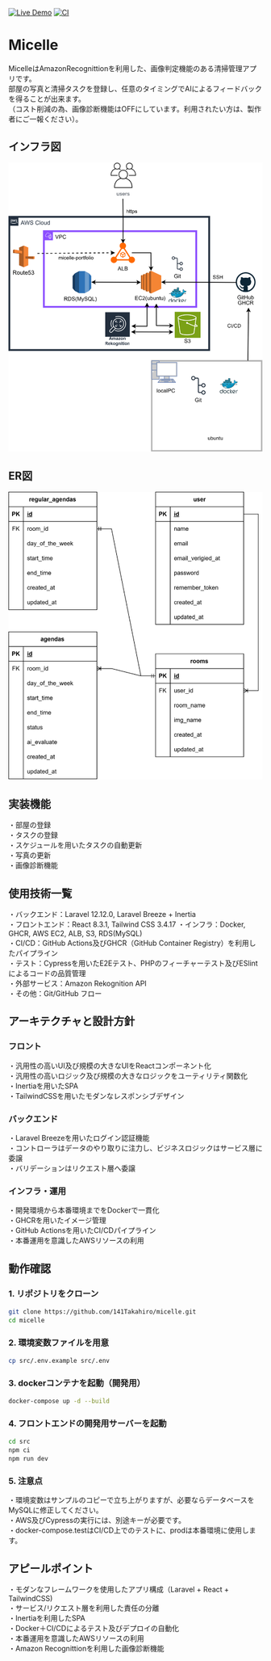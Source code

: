 [![Live Demo](https://img.shields.io/badge/demo-online-green)](https://micelle-portfolio.com/)
[![CI](https://github.com/141Takahiro/micelle/actions/workflows/CICD.yml/badge.svg)](https://github.com/141Takahiro/micelle/actions/workflows/CICD.yml)

# Micelle
MicelleはAmazonRecognittionを利用した、画像判定機能のある清掃管理アプリです。  
部屋の写真と清掃タスクを登録し、任意のタイミングでAIによるフィードバックを得ることが出来ます。  
（コスト削減の為、画像診断機能はOFFにしています。利用されたい方は、製作者にご一報ください）。  

## インフラ図
![Micelle インフラ図](src/micelle.drawio.svg)
## ER図
![Micelle ER図](src/er.drawio.svg)

## 実装機能
・部屋の登録  
・タスクの登録  
・スケジュールを用いたタスクの自動更新  
・写真の更新  
・画像診断機能  

## 使用技術一覧
・バックエンド：Laravel 12.12.0, Laravel Breeze + Inertia  
・フロントエンド：React 8.3.1, Tailwind CSS 3.4.17 
・インフラ：Docker, GHCR, AWS EC2, ALB, S3, RDS(MySQL)  
・CI/CD：GitHub Actions及びGHCR（GitHub Container Registry）を利用したパイプライン  
・テスト：Cypressを用いたE2Eテスト、PHPのフィーチャーテスト及びESlintによるコードの品質管理  
・外部サービス：Amazon Rekognition API  
・その他：Git/GitHub フロー  

## アーキテクチャと設計方針
### フロント
・汎用性の高いUI及び規模の大きなUIをReactコンポーネント化  
・汎用性の高いロジック及び規模の大きなロジックをユーティリティ関数化  
・Inertiaを用いたSPA  
・TailwindCSSを用いたモダンなレスポンシブデザイン  

### バックエンド
・Laravel Breezeを用いたログイン認証機能  
・コントローラはデータのやり取りに注力し、ビジネスロジックはサービス層に委譲  
・バリデーションはリクエスト層へ委譲  

### インフラ・運用
・開発環境から本番環境までをDockerで一貫化  
・GHCRを用いたイメージ管理  
・GitHub Actionsを用いたCI/CDパイプライン  
・本番運用を意識したAWSリソースの利用  

## 動作確認
### 1. リポジトリをクローン
```bash
git clone https://github.com/141Takahiro/micelle.git  
cd micelle
```
### 2. 環境変数ファイルを用意
```bash
cp src/.env.example src/.env
```
### 3. dockerコンテナを起動（開発用）
```bash
docker-compose up -d --build
```
### 4. フロントエンドの開発用サーバーを起動
```bash
cd src  
npm ci  
npm run dev
```
### 5. 注意点
・環境変数はサンプルのコピーで立ち上がりますが、必要ならデータベースをMySQLに修正してください。  
・AWS及びCypressの実行には、別途キーが必要です。  
・docker-compose.testはCI/CD上でのテストに、prodは本番環境に使用します。  

## アピールポイント
・モダンなフレームワークを使用したアプリ構成（Laravel + React + TailwindCSS)  
・サービス/リクエスト層を利用した責任の分離  
・Inertiaを利用したSPA  
・Docker＋CI/CDによるテスト及びデプロイの自動化  
・本番運用を意識したAWSリソースの利用  
・Amazon Recognittionを利用した画像診断機能  
